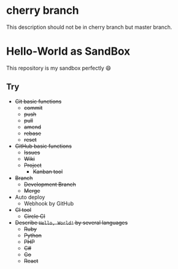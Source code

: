 # cherry branch
This description should not be in cherry branch but master branch.

# Hello-World as SandBox
This repository is my sandbox perfectly :smile:

## Try
- ~~Git basic functions~~
    - ~~commit~~
    - ~~push~~
    - ~~pull~~
    - ~~amend~~
    - ~~rebase~~
    - ~~reset~~
- ~~GitHub basic functions~~
    - ~~Issues~~
    - ~~Wiki~~
    - ~~Project~~
        - ~~Kanban tool~~
- ~~Branch~~
    - ~~Development Branch~~
    - ~~Merge~~
- Auto deploy
    - Webhook by GitHub
- ~~CI tool~~
    - ~~Circle CI~~
- ~~Describe `Hello, World!` by several languages~~
    - ~~Ruby~~
    - ~~Python~~
    - ~~PHP~~
    - ~~C#~~
    - ~~Go~~
    - ~~React~~

